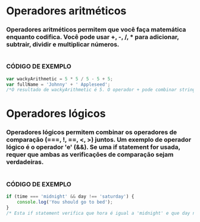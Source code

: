 # Operadores aritméticos
### Operadores aritméticos permitem que você faça matemática enquanto codifica. Você pode usar +, -, /, * para adicionar, subtrair, dividir e multiplicar números.

#

### <strong>CÓDIGO DE EXEMPLO</strong>
```javascript
var wackyArithmetic = 5 * 5 / 5 - 5 + 5;
var fullName = 'Johnny' + ' Appleseed';
/*O resultado de wackyArithmetic é 5. O operador + pode combinar strings, então o resultado de fullName é 'Johnny Appleseed'.*/
```
# Operadores lógicos
### Operadores lógicos permitem combinar os operadores de comparação (===, !, ==, <, >) juntos. Um exemplo de operador lógico é o operador 'e' (&&). Se uma if statement for usada, requer que ambas as verificações de comparação sejam verdadeiras.

#

### <strong>CÓDIGO DE EXEMPLO</strong>
```javascript
if (time === 'midnight' && day !== 'saturday') {
    console.log('You should go to bed');
}
/* Esta if statement verifica que hora é igual a 'midnight' e que day não é igual a 'Saturday'. Se ambas as verificações forem verdadeiras, hour é 'midnight' e day não é 'Saturday', a frase será impressa. */
```